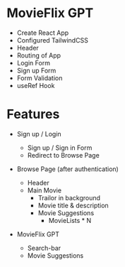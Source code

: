 # MovieFlix GPT

- Create React App
- Configured TailwindCSS
- Header
- Routing of App
- Login Form
- Sign up Form
- Form Validation
- useRef Hook

# Features

- Sign up / Login

  - Sign up / Sign in Form
  - Redirect to Browse Page

- Browse Page (after authentication)

  - Header
  - Main Movie
    - Trailor in background
    - Movie title & description
    - Movie Suggestions
      - MovieLists \* N

- MovieFlix GPT
  - Search-bar
  - Movie Suggestions
